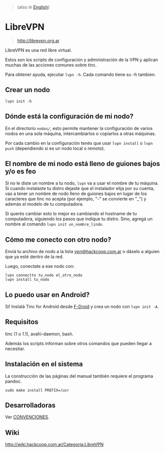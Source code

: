 > (also in [English](README.en.md))

# LibreVPN

> http://librevpn.org.ar

LibreVPN es una red libre virtual.

Estos son los scripts de configuración y administración de la VPN y aplican
muchas de las acciones comunes sobre tinc.

Para obtener ayuda, ejecutar `lvpn -h`.  Cada comando tiene su -h tambien.

## Crear un nodo

    lvpn init -h

## Dónde está la configuración de mi nodo?

En el directorio `nodos/`, esto permite mantener la configuración de
varios nodos en una sola máquina, intercambiarlos o copiarlos a otras
máquinas.

Por cada cambio en la configuración tenés que usar `lvpn install` o
`lvpn push` (dependiendo si es un nodo local o remoto).

## El nombre de mi nodo está lleno de guiones bajos y/o es feo

Si no le diste un nombre a tu nodo, `lvpn` va a usar el nombre de tu
máquina.  Si cuando instalaste tu distro dejaste que el instalador elija
por su cuenta, vas a tener un nombre de nodo lleno de guiones bajos en
lugar de los caracteres que tinc no acepta (por ejemplo, "-" se
convierte en "\_") y además el modelo de tu computadora.

Si querés cambiar esto lo mejor es cambiando el hostname de tu
computadora, siguiendo los pasos que indique tu distro.  Sino, agregá un
nombre al comando `lvpn init un_nombre_lindo`.

## Cómo me conecto con otro nodo?

Enviá tu archivo de nodo a la lista vpn@hackcoop.com.ar o dáselo a
alguien que ya esté dentro de la red.

Luego, conectate a ese nodo con:

    lvpn connectto tu_nodo el_otro_nodo
    lvpn install tu_nodo

## Lo puedo usar en Android?

Sí!  Instalá Tinc for Android desde [F-Droid](https://f-droid.org) y
crea un nodo con `lvpn init -A`.

## Requisitos

tinc (1 o 1.1), avahi-daemon, bash.

Además los scripts informan sobre otros comandos que pueden llegar a
necesitar.

## Instalación en el sistema

La construcción de las páginas del manual también requiere el programa pandoc.

    sudo make install PREFIX=/usr


## Desarrolladoras

Ver [CONVENCIONES](doc/es/CONVENCIONES.markdown).

## Wiki

http://wiki.hackcoop.com.ar/Categoría:LibreVPN
